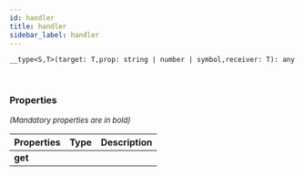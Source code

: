 ```yaml
---
id: handler
title: handler
sidebar_label: handler
---
```


```tsx
__type<S,T>(target: T,prop: string | number | symbol,receiver: T): any
```
<br/>



### Properties

<font size="2"><i>(Mandatory properties are in bold)</i></font>

| Properties | Type | Description |
| --------- | ---- | ----------- |
| **get** |  |  |
